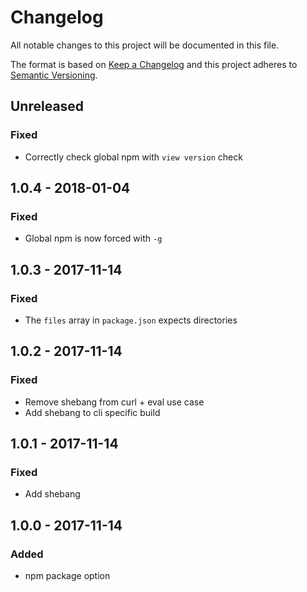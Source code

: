 # Changelog
All notable changes to this project will be documented in this file.

The format is based on [Keep a Changelog](http://keepachangelog.com/en/1.0.0/)
and this project adheres to [Semantic Versioning](http://semver.org/spec/v2.0.0.html).

## Unreleased

### Fixed
- Correctly check global npm with `view version` check

## 1.0.4 - 2018-01-04

### Fixed
- Global npm is now forced with `-g`

## 1.0.3 - 2017-11-14

### Fixed
- The `files` array in `package.json` expects directories

## 1.0.2 - 2017-11-14

### Fixed
- Remove shebang from curl + eval use case
- Add shebang to cli specific build

## 1.0.1 - 2017-11-14

### Fixed
- Add shebang

## 1.0.0 - 2017-11-14

### Added
- npm package option
